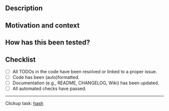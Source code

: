 <!--- Provide a general summary of your changes in the Title above -->
## Description


## Motivation and context
<!--- Why is this change required? What problem does it solve? -->
<!--- If it fixes an open issue, please link to the issue here. -->


<!--- ## Screenshots (if appropriate): -->

## How has this been tested?
<!--- Please describe in detail how you tested your changes. -->
<!--- Include details of your testing environment, and the tests you ran to -->
<!--- see how your change affects other areas of the code, etc. -->


## Checklist
<!--- Go over all the following points, and put an `x` in all the boxes that apply. -->
<!--- If you're unsure about any of these, don't hesitate to ask. We're here to help! -->
- [ ] All TODOs in the code have been resolved or linked to a proper issue.
- [ ] Code has been (auto)formatted.
- [ ] Documentation (e.g., README, CHANGELOG, Wiki) has been updated.
- [ ] All automated checks have passed.

---
Clickup task: [hash](link)
